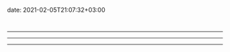 date: 2021-02-05T21:07:32+03:00



<a href="" target="_blank" rel="noreferrer noopener nofollow"></a>


<figure><img src="" /></figure>

<figure><img src="" /><figcaption></figcaption></figure>

<hr>

<hr />

***

<br>

<p></p>
